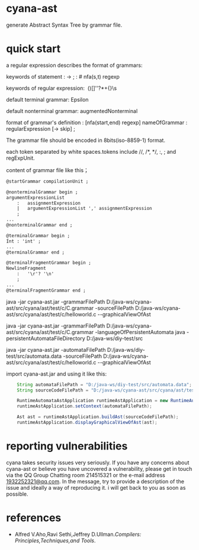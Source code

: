 # cyana-ast
generate Abstract Syntax Tree by grammar file.


# quick start
a regular expression describes the format of grammars:

keywords of statement :  -> ; : # nfa(s,t) regexp

keywords of regular expression:  ()[]''?*+{}\s

default terminal grammar:  Epsilon

default nonterminal grammar:  augmentedNonterminal

format of grammar's definition : [nfa(start,end) regexp] nameOfGrammar : regularExpression [-> skip] ;

The grammar file should be encoded in 8bits(iso-8859-1) format.

each token separated by white spaces.tokens include  //, /*, */, :, ; and regExpUnit.

content of grammar file like this；

```html
@startGrammar compilationUnit ;

@nonterminalGrammar begin ;
argumentExpressionList
    :   assignmentExpression
    |   argumentExpressionList ',' assignmentExpression
    ;
...
@nonterminalGrammar end ;

@terminalGrammar begin ;
Int : 'int' ;
...
@terminalGrammar end ;

@terminalFragmentGrammar begin ;
NewlineFragment
	: 	'\r'? '\n'
	;
...
@terminalFragmentGrammar end ;
```

java -jar  cyana-ast.jar  -grammarFilePath D:/java-ws/cyana-ast/src/cyana/ast/test/c/C.grammar -sourceFilePath D:/java-ws/cyana-ast/src/cyana/ast/test/c/helloworld.c --graphicalViewOfAst

java -jar  cyana-ast.jar  -grammarFilePath  D:/java-ws/cyana-ast/src/cyana/ast/test/c/C.grammar -languageOfPersistentAutomata java -persistentAutomataFileDirectory D:/java-ws/diy-test/src

java -jar  cyana-ast.jar  -automataFilePath  D:/java-ws/diy-test/src/automata.data -sourceFilePath D:/java-ws/cyana-ast/src/cyana/ast/test/c/helloworld.c --graphicalViewOfAst

import cyana-ast.jar and using it like this:

```java
    String automataFilePath = "D:/java-ws/diy-test/src/automata.data";
    String sourceCodeFilePath = "D:/java-ws/cyana-ast/src/cyana/ast/test/c/helloworld.c";

    RuntimeAutomataAstApplication runtimeAstApplication = new RuntimeAutomataAstApplication();
    runtimeAstApplication.setContext(automataFilePath);

    Ast ast = runtimeAstApplication.buildAst(sourceCodeFilePath);
    runtimeAstApplication.displayGraphicalViewOfAst(ast);
```



# reporting vulnerabilities

cyana takes security issues very seriously. If you have any concerns about cyana-ast or believe you have uncovered a vulnerability, please get in touch via the QQ Group Chatting room 214515321 or the e-mail address 1932252321@qq.com. In the message, try to provide a description of the issue and ideally a way of reproducing it. i will get back to you as soon as possible.




# references

- Alfred V.Aho,Ravi Sethi,Jeffrey D.Ullman.*Compilers: Principles,Techniques,and Tools*.